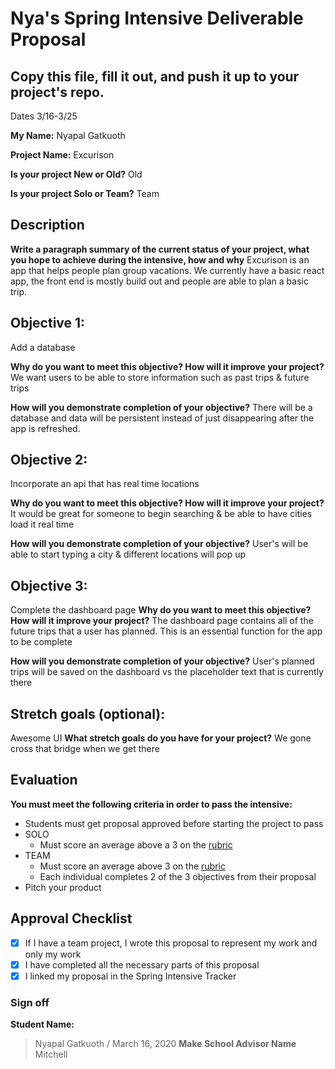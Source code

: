 # Nya's Spring Intensive Deliverable Proposal 

## Copy this file, fill it out, and push it up to your project's repo.

Dates 3/16-3/25

**My Name:**
Nyapal Gatkuoth

**Project Name:** 
Excurison

**Is your project New or Old?**
Old

**Is your project Solo or Team?**
Team

## Description

**Write a paragraph summary of the current status of your project, what you hope to achieve during the intensive, how and why**
Excurison is an app that helps people plan group vacations. We currently have a basic react app, the front end is mostly build out and people are able to plan a basic trip. 

## Objective 1: 
Add a database 

**Why do you want to meet this objective? How will it improve your project?** 
We want users to be able to store information such as past trips & future trips 

**How will you demonstrate completion of your objective?** 
There will be a database and data will be persistent instead of just disappearing after the app is refreshed. 

## Objective 2:
Incorporate an api that has real time locations 

**Why do you want to meet this objective? How will it improve your project?** 
It would be great for someone to begin searching & be able to have cities load it real time 

**How will you demonstrate completion of your objective?** 
User's will be able to start typing a city & different locations will pop up

## Objective 3: 
Complete the dashboard page 
**Why do you want to meet this objective? How will it improve your project?** 
The dashboard page contains all of the future trips that a user has planned. This is an essential function for the app to be complete

**How will you demonstrate completion of your objective?** 
User's planned trips will be saved on the dashboard vs the placeholder text that is currently there

## Stretch goals (optional):
Awesome UI 
**What stretch goals do you have for your project?**
We gone cross that bridge when we get there 

## Evaluation

**You must meet the following criteria in order to pass the intensive:**

- Students must get proposal approved before starting the project to pass
- SOLO
    - Must score an average above a 3 on the [rubric]
- TEAM
    - Must score an average above 3 on the [rubric]
    - Each individual completes 2 of the 3 objectives from their proposal
- Pitch your product


[rubric]:https://docs.google.com/document/d/1IOQDmohLBEBT-hyr-2vgw1mbZUNsq3fHxVfH0oRmVt0/edit



## Approval Checklist
- [X] If I have a team project, I wrote this proposal to represent my work and only my work
- [X] I have completed all the necessary parts of this proposal
- [X] I linked my proposal in the Spring Intensive Tracker

### Sign off

**Student Name:**                
> Nyapal Gatkuoth / March 16, 2020
**Make School Advisor Name**
> Mitchell
